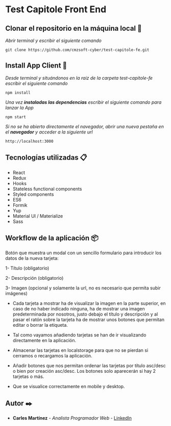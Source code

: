 # Test Capitole Front End

## Clonar el repositorio en la máquina local 📖

_Abrir terminal y escribir el siguiente comando_

```
git clone https://github.com/cmzsoft-cyber/test-capitole-fe.git
```

## Install App Client 🚀

_Desde terminal y situándonos en la raiz de la carpeta test-capitole-fe escribir el siguiente comando_

```
npm install
```

_Una vez **instaladas las dependencias** escribir el siguiente comando para lanzar la App_

```
npm start
```

_Si no se ha abierto directamente el navegador, abrir una nueva pestaña en el **navegador** y acceder a la siguiente url_

```
http://localhost:3000
```

## Tecnologías utilizadas 📋
* React
* Redux
* Hooks
* Stateless functional components
* Styled components
* ES6
* Formik
* Yup
* Material UI / Materialize
* Sass

## Workflow de la aplicación 📦
Botón que muestra un modal con un sencillo formulario para introducir los datos de
la nueva tarjeta:

1- Título (obligatorio)

2- Descripción (obligatorio)

3- Imagen (opcional y solamente la url, no es necesario que permita subir
imágenes)

* Cada tarjeta a mostrar ha de visualizar la imagen en la parte superior, en caso de no
haber indicado ninguna, ha de mostrar una imagen predeterminada por nosotros,
justo debajo el título y descripción y al pasar el ratón sobre la tarjeta ha de mostrar
unos botones que permitan editar o borrar la etiqueta.

* Tal como vayamos añadiendo tarjetas se han de ir visualizando directamente en la
aplicación.

* Almacenar las tarjetas en localstorage para que no se pierdan si cerramos o
recargamos la aplicación.

* Añadir botones que nos permitan ordenar las tarjetas por título asc/desc o bien por
creación asc/desc. Los botones solo aparecerán si hay 2 tarjetas o más.

* Que se visualice correctamente en mobile y desktop.


## Autor ✒️

* **Carles Martínez** - *Analista Programador Web* - [LinkedIn](https://www.linkedin.com/in/carles-martinez/)

